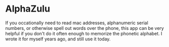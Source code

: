 # AlphaZulu
If you occationally need to read mac addresses, alphanumeric serial numbers, or otherwise spell out words over the phone, this app can be very helpful if you don't do it often enough to memorize the phonetic alphabet.  I wrote it for myself years ago, and still use it today.  
